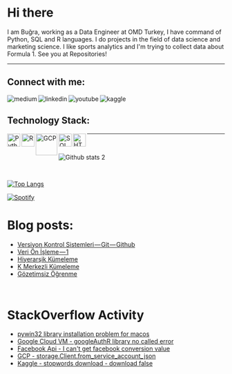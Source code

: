 # Hi there <img src="https://raw.githubusercontent.com/MartinHeinz/MartinHeinz/master/wave.gif" width="10px">

I am Buğra, working as a Data Engineer at OMD Turkey, I have command of Python, SQL and R languages. I do projects in the field of data science and marketing science. I like sports analytics and I'm trying to collect data about Formula 1.
See you at Repositories!
 

--------------------------------------------------
## Connect with me:

[<img align="left" alt="medium" src="https://img.shields.io/badge/medium-%2312100E.svg?&style=for-the-badge&logo=medium&logoColor=white" />][blog]
[<img align="left" alt="linkedin" src="https://img.shields.io/badge/linkedin-%2312100E.svg?&style=for-the-badge&logo=linkedin&logoColor=blue" />][linked]
[<img align="left" alt="youtube" src="https://img.shields.io/badge/YouTube-%2312100E.svg?&style=for-the-badge&logo=YouTube&logoColor=red" />][youtube]
[<img align="left" alt="kaggle" src="https://img.shields.io/badge/kaggle-%2312100E.svg?&style=for-the-badge&logo=kaggle&logoColor=blue" />][kaggle]

 
[blog]: https://bugaahmetbugra.medium.com
[linked]: https://linkedin.com/in/ahmetbugrabuga
[youtube]: https://www.youtube.com/channel/UCz6sMOizbHqYs3ID9_lqJvQ
[kaggle]: https://www.kaggle.com/ahmetburabua

<br/>

## Technology Stack:

[<img align="left" alt="Python" width="30px" src="https://upload.wikimedia.org/wikipedia/commons/thumb/c/c3/Python-logo-notext.svg/1200px-Python-logo-notext.svg.png" />][blog]
[<img align="left" alt="R" width="30px" src="https://upload.wikimedia.org/wikipedia/commons/thumb/1/1b/R_logo.svg/991px-R_logo.svg.png" />][blog]
[<img align="left" alt="GCP" width="50px" src="https://cloud.google.com/_static/cloud/images/social-icon-google-cloud-1200-630.png" />][blog]
[<img align="left" alt="SQL" width="30px" src="https://e7.pngegg.com/pngimages/170/924/png-clipart-microsoft-sql-server-microsoft-azure-sql-database-microsoft-text-logo-thumbnail.png" />][blog]
[<img align="left" alt="HTML" width="30px" src="https://upload.wikimedia.org/wikipedia/commons/thumb/6/61/HTML5_logo_and_wordmark.svg/512px-HTML5_logo_and_wordmark.svg.png" />][blog]

---------------------------------------------------------
<br/>

![Github stats 2](https://github-readme-stats.vercel.app/api?username=bugrabuga&show_icons=true&theme=merko)

<br/>

[![Top Langs](https://github-readme-stats.vercel.app/api/top-langs/?username=bugrabuga)](https://github.com/anuraghazra/github-readme-stats)


[![Spotify](https://github-spotify-six.vercel.app/)](https://open.spotify.com/user/1slnzv9hpcemaczigxvnhsacv)

# Blog posts:
<!-- BLOG-POST-LIST:START -->
- [Versiyon Kontrol Sistemleri — Git — Github](https://bugaahmetbugra.medium.com/versiyon-kontrol-sistemleri-git-github-3be2ac6b034?source=rss-dd2a4c8354c5------2)
- [Veri Ön İşleme — 1](https://bugaahmetbugra.medium.com/veri-%C3%B6n-i%CC%87%C5%9Fleme-1-2a5fb77bd90?source=rss-dd2a4c8354c5------2)
- [Hiyerarşik Kümeleme](https://bugaahmetbugra.medium.com/hiyerar%C5%9Fik-k%C3%BCmeleme-99c88eb05931?source=rss-dd2a4c8354c5------2)
- [K Merkezli Kümeleme](https://bugaahmetbugra.medium.com/k-merkezli-k%C3%BCmeleme-2e793ddbfba9?source=rss-dd2a4c8354c5------2)
- [Gözetimsiz Öğrenme](https://bugaahmetbugra.medium.com/g%C3%B6zetimsiz-%C3%B6%C4%9Frenme-28598ef9c0ad?source=rss-dd2a4c8354c5------2)
<!-- BLOG-POST-LIST:END -->

<br/>

# StackOverflow Activity
<!-- STACKOVERFLOW:START -->
- [pywin32 library installation problem for macos](https://stackoverflow.com/questions/70152124/pywin32-library-installation-problem-for-macos)
- [Google Cloud VM - googleAuthR library no called error](https://stackoverflow.com/questions/69925128/google-cloud-vm-googleauthr-library-no-called-error)
- [Facebook Api - I can&#39;t get facebook conversion value](https://stackoverflow.com/questions/69360352/facebook-api-i-cant-get-facebook-conversion-value)
- [GCP - storage.Client.from_service_account_json](https://stackoverflow.com/questions/67902901/gcp-storage-client-from-service-account-json)
- [Kaggle - stopwords download - download false](https://stackoverflow.com/questions/63495388/kaggle-stopwords-download-download-false)
<!-- STACKOVERFLOW:END -->

